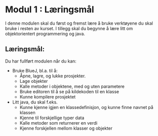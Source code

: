 # Modul 1 : Læringsmål

I denne modulen skal du først og fremst lære å bruke verktøyene du skal bruke i resten av kurset. I tillegg skal du begynne å lære litt om objektorientert programmering og java.

## Læringsmål:

Du har fullført modulen når du kan:

- Bruke BlueJ, bl.a. til å:
    - Åpne, lagre, og lukke prosjekter.
    - Lage objekter
    - Kalle metoder i objektene, med og uten parametere
    - Bruke editoren til å se på kildekoden til en klasse
    - Kunne kompilere prosjektet
- Litt java, du skal f.eks.
    - Kunne kjenne igjen en klassedefinisjon, og kunne finne navnet på klassen
    - Kjenne til forskjellige typer data
    - Kalle metoder som returnerer en verdi
    - Kjenne forskjellen mellom klasser og objekter
